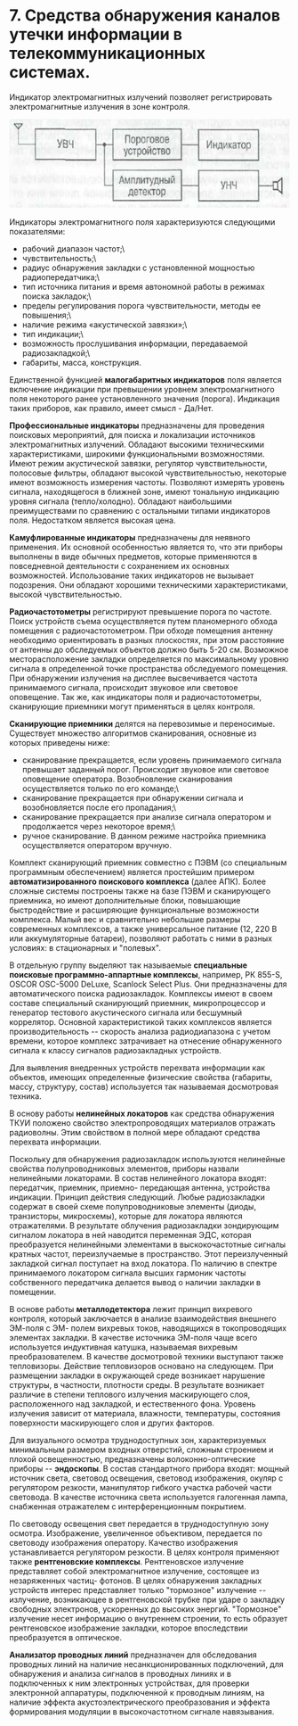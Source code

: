 # 7. Средства обнаружения каналов утечки информации в телекоммуникационных системах.

Индикатор электромагнитных излучений позволяет регистрировать
электромагнитные излучения в зоне контроля.

![](media/image1.png)

Индикаторы электромагнитного поля характеризуются следующими
показателями:

- рабочий диапазон частот;\
- чувствительность;\
- радиус обнаружения закладки с установленной мощностью
радиопередатчика;\
- тип источника питания и время автономной работы в режимах поиска
закладок;\
- пределы регулирования порога чувствительности, методы ее повышения;\
- наличие режима «акустической завязки»;\
- тип индикации;\
- возможность прослушивания информации, передаваемой радиозакладкой;\
- габариты, масса, конструкция.

Единственной функцией **малогабаритных индикаторов** поля является
включение индикации при превышении уровнем электромагнитного поля
некоторого ранее установленного значения (порога). Индикация таких
приборов, как правило, имеет смысл - Да/Нет.

**Профессиональные индикаторы** предназначены для проведения поисковых
мероприятий, для поиска и локализации источников электромагнитных
излучений. Обладают высокими техническими характеристиками, широкими
функциональными возможностями. Имеют режим акустической завязки,
регулятор чувствительности, полосовые фильтры, обладают высокой
чувствительностью, некоторые имеют возможность измерения частоты.
Позволяют измерять уровень сигнала, находящегося в ближней зоне, имеют
тональную индикацию уровня сигнала (тепло/холодно). Обладают наибольшими
преимуществами по сравнению с остальными типами индикаторов поля.
Недостатком является высокая цена.

**Камуфлированные индикаторы** предназначены для неявного применения. Их
основной особенностью является то, что эти приборы выполнены в виде
обычных предметов, которые применяются в повседневной деятельности с
сохранением их основных возможностей. Использование таких индикаторов не
вызывает подозрения. Они обладают хорошими техническими
характеристиками, высокой чувствительностью.

**Радиочастотометры** регистрируют превышение порога по частоте. Поиск
устройств съема осуществляется путем планомерного обхода помещения с
радиочастотометром. При обходе помещения антенну необходимо
ориентировать в разных плоскостях, при этом расстояние от антенны до
обследуемых объектов должно быть 5-20 см. Возможное месторасположение
закладки определяется по максимальному уровню сигнала в определенной
точке пространства обследуемого помещения. При обнаружении излучения на
дисплее высвечивается частота принимаемого сигнала, происходит звуковое
или световое оповещение. Так же, как индикаторы поля и
радиочастотометры, сканирующие приемники могут применяться в целях
контроля.

**Сканирующие приемники** делятся на перевозимые и переносимые.
Существует множество алгоритмов сканирования, основные из которых
приведены ниже:

- сканирование прекращается, если уровень принимаемого сигнала превышает
заданный порог. Происходит звуковое или световое оповещение оператора.
Возобновление сканирования осуществляется только по его команде;\
- сканирование прекращается при обнаружении сигнала и возобновляется
после его пропадания;\
- сканирование прекращается при анализе сигнала оператором и
продолжается через некоторое время;\
- ручное сканирование. В данном режиме настройка приемника
осуществляется оператором вручную.

Комплект сканирующий приемник совместно с ПЭВМ (со специальным
программным обеспечением) является простейшим примером
**автоматизированного поискового комплекса** (далее АПК). Более сложные
системы построены также на базе ПЭВМ и сканирующего приемника, но имеют
дополнительные блоки, повышающие быстродействие и расширяющие
функциональные возможности комплекса. Малый вес и сравнительно небольшие
размеры современных комплексов, а также универсальное питание (12, 220 В
или аккумуляторные батареи), позволяют работать с ними в разных
условиях: в стационарных и \"полевых\".

В отдельную группу выделяют так называемые **специальные поисковые
программно-аппартные комплексы**, например, РК 855-S, OSCOR OSC-5000
DeLuxe, Scanlock Select Plus. Они предназначены для автоматического
поиска радиозакладок. Комплексы имеют в своем составе специальный
сканирующий приемник, микропроцессор и генератор тестового акустического
сигнала или бесшумный коррелятор. Основной характеристикой таких
комплексов является производительность -- скорость анализа
радиодиапазона с учетом времени, которое комплекс затрачивает на
отнесение обнаруженного сигнала к классу сигналов радиозакладных
устройств.

Для выявления внедренных устройств перехвата информации как объектов,
имеющих определенные физические свойства (габариты, массу, структуру,
состав) используется так называемая досмотровая техника.

В основу работы **нелинейных локаторов** как средства обнаружения ТКУИ
положено свойство электропроводящих материалов отражать радиоволны. Этим
свойством в полной мере обладают средства перехвата информации.

Поскольку для обнаружения радиозакладок используются нелинейные свойства
полупроводниковых элементов, приборы назвали нелинейными локаторами. В
состав нелинейного локатора входят: передатчик, приемник, приемно-
передающая антенна, устройства индикации. Принцип действия следующий.
Любые радиозакладки содержат в своей схеме полупроводниковые элементы
(диоды, транзисторы, микросхемы), которые для локатора являются
отражателями. В результате облучения радиозакладки зондирующим сигналом
локатора в ней наводится переменная ЭДС, которая преобразуется
нелинейными элементами в выскокочастотные сигналы кратных частот,
переизлучаемые в пространство. Этот переизлученный закладкой сигнал
поступает на вход локатора. По наличию в спектре принимаемого локатором
сигнала высших гармоник частоты собственного передатчика делается вывод
о наличии закладки в помещении.

В основе работы **металлодетектора** лежит принцип вихревого контроля,
который заключается в анализе взаимодействия внешнего ЭМ-поля с ЭМ-
полем вихревых токов, наводящихся в токопроводящих элементах закладки. В
качестве источника ЭМ-поля чаще всего используется индуктивная катушка,
называемая вихревым преобразователем. В качестве досмотровой техники
выступают также тепловизоры. Действие тепловизоров основано на
следующем. При размещении закладки в окружающей среде возникает
нарушение структуры, в частности, плотности среды. В результате
возникает различие в степени теплового излучения маскирующего слоя,
расположенного над закладкой, и естественного фона. Уровень излучения
зависит от материала, влажности, температуры, состояния поверхности
маскирующего слоя и других факторов.

Для визуального осмотра
труднодоступных зон, характеризуемых минимальным размером входных
отверстий, сложным строением и плохой освещенностью, предназначены
волоконно-оптические приборы -- **эндоскопы**. В состав стандартного
прибора входят: мощный источник света, световод освещения, световод
изображения, окуляр с регулятором резкости, манипулятор гибкого участка
рабочей части световода. В качестве источника света используется
галогенная лампа, снабженная отражателем с интерференционным покрытием.

По световоду освещения свет передается в труднодоступную зону осмотра.
Изображение, увеличенное объективом, передается по световоду изображения
оператору. Качество изображения устанавливается регулятором резкости. В
целях контроля применяют также **рентгеновские комплексы**.
Рентгеновское излучение представляет собой электромагнитное излучение,
состоящее из незаряженных частиц- фотонов. В целях обнаружения закладных
устройств интерес представляет только \"тормозное\" излучение --
излучение, возникающее в рентгеновской трубке при ударе о закладку
свободных электронов, ускоренных до высоких энергий. \"Тормозное\"
излучение несет информацию о внутреннем строении, то есть образует
рентгеновское изображение закладки, которое впоследствии преобразуется в
оптическое. 

**Анализатор проводных линий** предназначен для обследования
проводных линий на наличие несанкционированных подключений, для
обнаружения и анализа сигналов в проводных линиях и в подключенных к ним
электронных устройствах, для проверки электронной аппаратуры,
подключенной к проводным линиям, на наличие эффекта акустоэлектрического
преобразования и эффекта формирования модуляции в высокочастотном
сигнале навязывания.
